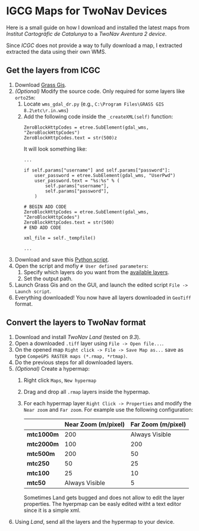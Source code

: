 # IGCG Maps for TwoNav Devices

Here is a small guide on how I download and installed the latest maps from *Institut Cartogràfic de Catalunya* to a *TwoNav Aventura 2 device*.

Since *ICGC* does not provide a way to fully download a map, I extracted extracted the data using their own WMS.

## Get the layers from ICGC
1. Download [Grass Gis](https://grass.osgeo.org/).
2. *(Optional)* Modify the source code. Only required for some layers like `orto25m`:
    1. Locate `wms_gdal_dr.py` (e.g., `C:\Program Files\GRASS GIS 8.2\etc\r.in.wms`)
    2. Add the following code inside the `_createXML(self)` function:
        ```
        ZeroBlockHttpCodes = etree.SubElement(gdal_wms, "ZeroBlockHttpCodes")
        ZeroBlockHttpCodes.text = str(500)z
        ```
        It will look something like:
        ```
        ...
            
        if self.params["username"] and self.params["password"]:
            user_password = etree.SubElement(gdal_wms, "UserPwd")
            user_password.text = "%s:%s" % (
                self.params["username"],
                self.params["password"],
            )
    
        # BEGIN ADD CODE
        ZeroBlockHttpCodes = etree.SubElement(gdal_wms, "ZeroBlockHttpCodes")
        ZeroBlockHttpCodes.text = str(500)
        # END ADD CODE
    
        xml_file = self._tempfile()
    
        ...
        ```
3. Download and save this [Python script](./icgc_get_layers.py).
4. Open the script and mofiy `# User defined parameters`:
    1. Specify which layers do you want from the [available layers](https://geoserveis.icgc.cat/icc_mapesbase/wms/service?REQUEST=GetCapabilities).
    2. Set the output path.
5. Launch Grass Gis and on the GUI, and launch the edited script `File -> Launch script`.
5. Everything downloaded! You now have all layers downloaded in `GeoTiff` format.

## Convert the layers to TwoNav format
1. Download and install *TwoNav Land* (tested on *9.3*).
2. Open a downloaded  `.tiff` layer using `File -> Open file...`.
3. On the opened map `Right click -> File -> Save Map as...` save as type `CompeGPS RASTER maps (*.rmap, *rtmap)`.
4. Do the previous steps for all downloaded layers.
5. *(Optional)* Create a hypermap:
    1. Right click `Maps`, `New hypermap`
    2. Drag and drop all `.rmap` layers inside the hypermap.
    3. For each hypermap layer `Right Click -> Properties` and modify the `Near zoom` and `Far zoom`. For example use the following configuration:
        
        |             | Near Zoom (m/pixel) | Far Zoom (m/pixel) |
        |-------------|---------------------|--------------------|
        |**mtc1000m** | 200                 | Always Visible     |
        |**mtc2000m** | 100                 | 200                |
        |**mtc500m**  | 200                 | 50                 |
        |**mtc250**   | 50                  | 25                 |
        |**mtc100**   | 25                  | 10                 |
        |**mtc50**    | Always Visible      | 5                  |
        
        Sometimes Land gets bugged and does not allow to edit the layer properties. The hyerpmap can be easly edited witht a text editor since it is a simple xml.
6. Using *Land*, send all the layers and the hypermap to your device.

